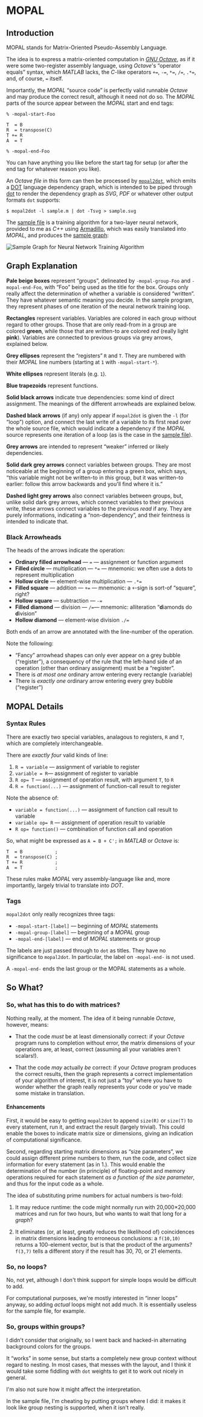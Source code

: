 MOPAL
=====

Introduction
------------

MOPAL stands for Matrix-Oriented Pseudo-Assembly Language.

The idea is to express a matrix-oriented computation in
[_GNU Octave_](http://www.gnu.org/software/octave/), as if it were
some two-register assembly language, using _Octave_'s “operator
equals” syntax, which _MATLAB_ lacks, the _C_-like operators `+=`,
`-=`, `*=`, `/=`, `.*=`, and, of course, `=` itself.

Importantly, the _MOPAL_ “source code” is perfectly valid runnable
_Octave_ and may produce the correct result, although it need not do
so. The _MOPAL_ parts of the source appear between the _MOPAL_ start
and end tags:

    % -mopal-start-Foo
    
    T  = B
    R  = transpose(C)
    T += R
    A  = T
    
    % -mopal-end-Foo

You can have anything you like before the start tag for setup (or
after the end tag for whatever reason you like).

An _Octave file_ in this form can then be processed by
[`mopal2dot`](mopal2dot), which emits a
[DOT](http://www.graphviz.org/doc/info/lang.html) language dependency
graph, which is intended to be piped through
[dot](http://www.graphviz.org/cgi-bin/man?dot) to render the
dependency graph as _SVG_, _PDF_ or whatever other output formats
`dot` supports:

    $ mopal2dot -l sample.m | dot -Tsvg > sample.svg

The [sample file](sample.m) is a training algorithm for a two-layer
neural network, provided to me as _C++_ using
[Armadillo](http://arma.sourceforge.net/), which was easily translated
into _MOPAL_, and produces the [sample graph](sample.svg):

![Sample Graph for Neural Network Training Algorithm](sample.svg "Sample Graph for Neural Network Training Algorithm")

Graph Explanation
-----------------

**Pale beige boxes** represent “groups”, delineated by
  `-mopal-group-Foo` and `-mopal-end-Foo`, with “Foo” being used as
  the title for the box. Groups only really affect the determination
  of whether a variable is considered “written”. They have whatever
  semantic meaning you decide. In the sample program, they represent
  phases of one iteration of the neural network training loop.

**Rectangles** represent variables. Variables are colored in each
group without regard to other groups. Those that are only read-from in
a group are colored **green**, while those that are written-to are
colored _red_ (really light **pink**). Variables are connected to
previous groups via grey arrows, explained below.

**Grey ellipses** represent the “registers” `R` and `T`. They are
numbered with their _MOPAL_ line numbers (starting at `1` with
`-mopal-start-*`).

**White ellipses** represent literals (e.g. `1`).

**Blue trapezoids** represent functions.

**Solid black arrows** indicate true dependencies: some kind of direct
assignment. The meanings of the different arrowheads are explained
below.

**Dashed black arrows** (if any) only appear if `mopal2dot` is given
the `-l` (for “loop”) option, and connect the last write of a variable
to its first read over the whole source file, which would indicate a
dependency if the _MOPAL_ source represents one iteration of a loop
(as is the case in the [sample file](sample.m)).

**Grey arrows** are intended to represent “weaker” inferred or likely
dependencies.

**Solid dark grey arrows** connect variables between groups. They are
most noticeable at the beginning of a group entering a green box,
which says, “this variable might not be written-to in _this_ group,
but it was written-to earlier: follow this arrow backwards and you'll
find where it is.”

**Dashed light grey arrows** also connect variables between groups,
but, unlike solid dark grey arrows, which connect variables to their
previous write, these arrows connect variables to the previous _read_
if any. They are purely informations, indicating a “non-dependency”,
and their feintness is intended to indicate that.


### Black Arrowheads ###

The heads of the arrows indicate the operation:

  * **Ordinary filled arrowhead** — `=` — assignment or function argument
  * **Filled circle** — multiplication — `*=` — mnemonic: we often use
    a dots to represent multiplication
  * **Hollow circle** — element-wise multiplication — `.*=`
  * **Filled square** — addition — `+=` — mnemonic: a `+`-sign is
    sort-of “square”, right?
  * **Hollow square** — subtraction — `-=`
  * **Filled diamond** — division — `/=`— mnemonic: alliteration “**d**iamonds do **d**ivision”
  * **Hollow diamond** — element-wise division `./=`

Both ends of an arrow are annotated with the line-number of the operation.

Note the following:

  * “Fancy” arrowhead shapes can only ever appear on a grey bubble (“register”),
    a consequency of the rule that the left-hand side of an operation
    (other than ordinary assignment) must be a “register”.
  * There is _at most one_ ordinary arrow entering every rectangle (variable)
  * There is _exactly one_ ordinary arrow entering every grey bubble (“register”)


MOPAL Details
-------------

### Syntax Rules ###

There are exactly two special variables, analagous to registers, `R`
and `T`, which are completely interchangeable.

There are _exactly four_ valid kinds of line:

  1. `R = variable` — assignment of variable to register
  2. `variable = R`— assignment of register to variable
  3. `R op= T` — assignment of operation result, with argument `T`, to `R` 
  4. `R = function(...)` — assignment of function-call result to register

Note the absence of:

  * `variable = function(...)` — assignment of function call result to variable
  * `variable op= R` — assignment of operation result to variable
  * `R op= function()` — combination of function call and operation

So, what might be expressed as `A = B + C';` in _MATLAB_ or _Octave_ is:

    T  = B            ;
    R  = transpose(C) ;
    T += R            ;
    A  = T            ;

These rules make _MOPAL_ very assembly-language like and, more
importantly, largely trivial to translate into _DOT_.

### Tags ###

`mopal2dot` only really recognizes three tags:

  * `-mopal-start-[label]` — beginning of _MOPAL_ statements
  * `-mopal-group-[label]` — beginning of a _MOPAL_ group
  * `-mopal-end-[label]` — end of _MOPAL_ statements or group

The labels are just passed through to `dot` as titles. They have no
significance to `mopal2dot`. In particular, the label on `-mopal-end-`
is not used.

A `-mopal-end-` ends the last group or the MOPAL statements as a whole.


So What?
--------

### So, what has this to do with matrices? ###

Nothing really, at the moment. The idea of it being runnable _Octave_,
however, means:

  * That the code _must_ be at least dimensionally correct: if your
    _Octave_ program runs to completion without error, the matrix
    dimensions of your operations are, at least, correct (assuming all
    your variables aren't scalars!).
  
  * That the code _may_ actually _be_ correct: if your _Octave_
    program produces the correct results, then the graph represents a
    correct implementation of your algorithm of interest, it is not
    just a “toy” where you have to wonder whether the graph really
    represents your code or you've made some mistake in translation.

#### Enhancements ####

First, it would be easy to getting `mopal2dot` to append `size(R)` or
`size(T)` to every statement, run it, and extract the result (largely
trivial). This could enable the boxes to indicate matrix size or
dimensions, giving an indication of computational significance.

Second, regarding starting matrix dimensions as “size parameters”, we
could assign different prime numbers to them, run the code, and
collect size information for every statement (as in 1.). This would
enable the determination of the number (in principle) of
floating-point and memory operations required for each statement _as a
function of the size parameter_, and thus for the input code as a
whole.

The idea of substituting prime numbers for actual numbers is two-fold:

  1. It may reduce runtime: the code might normally run with
     20,000×20,000 matrices and run for two hours, but who wants to
     wait that long for a _graph_?

  2. It eliminates (or, at least, greatly reduces the likelihood of)
     coincidences in matrix dimensions leading to erroneous
     conclusions: a `f(10,10)` returns a 100-element vector, but is
     that the product of the arguments? `f(3,7)` tells a different
     story if the result has 30, 70, or 21 elements.


### So, no loops? ###

No, not yet, although I don't think support for simple loops would be
difficult to add.

For computational purposes, we're mostly interested in “inner loops”
anyway, so adding _actual_ loops might not add much. It is essentially
useless for the sample file, for example.


### So, groups within groups? ###

I didn't consider that originally, so I went back and hacked-in
alternating background colors for the groups.

It “works” in some sense, but starts a completely new group context
without regard to nesting. In most cases, that messes with the layout,
and I think it would take some fiddling with `dot` weights to get it
to work out nicely in general.

I'm also not sure how it might affect the interpretation.

In the sample file, I'm cheating by putting groups where I did: it
makes it look like group nesting is supported, when it isn't really.
